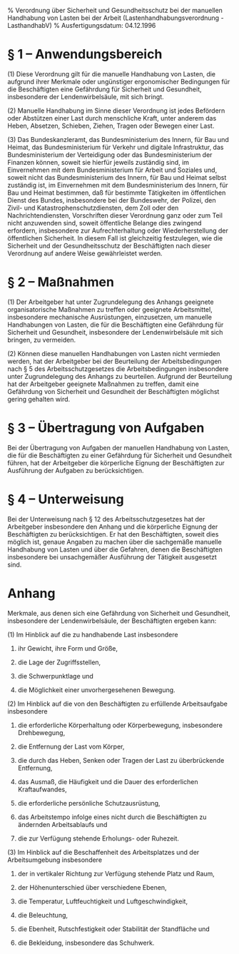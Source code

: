 % Verordnung über Sicherheit und Gesundheitsschutz bei der manuellen Handhabung von Lasten bei der Arbeit  (Lastenhandhabungsverordnung - LasthandhabV)
% Ausfertigungsdatum: 04.12.1996
 
# § 1 – Anwendungsbereich

(1) Diese Verordnung gilt für die manuelle Handhabung von Lasten, die aufgrund ihrer Merkmale oder ungünstiger ergonomischer Bedingungen für die Beschäftigten eine Gefährdung für Sicherheit und Gesundheit, insbesondere der Lendenwirbelsäule, mit sich bringt.

(2) Manuelle Handhabung im Sinne dieser Verordnung ist jedes Befördern oder Abstützen einer Last durch menschliche Kraft, unter anderem das Heben, Absetzen, Schieben, Ziehen, Tragen oder Bewegen einer Last.

(3) Das Bundeskanzleramt, das Bundesministerium des Innern, für Bau und Heimat, das Bundesministerium für Verkehr und digitale Infrastruktur, das Bundesministerium der Verteidigung oder das Bundesministerium der Finanzen können, soweit sie hierfür jeweils zuständig sind, im Einvernehmen mit dem Bundesministerium für Arbeit und Soziales und, soweit nicht das Bundesministerium des Innern, für Bau und Heimat selbst zuständig ist, im Einvernehmen mit dem Bundesministerium des Innern, für Bau und Heimat bestimmen, daß für bestimmte Tätigkeiten im öffentlichen Dienst des Bundes, insbesondere bei der Bundeswehr, der Polizei, den Zivil- und Katastrophenschutzdiensten, dem Zoll oder den Nachrichtendiensten, Vorschriften dieser Verordnung ganz oder zum Teil nicht anzuwenden sind, soweit öffentliche Belange dies zwingend erfordern, insbesondere zur Aufrechterhaltung oder Wiederherstellung der öffentlichen Sicherheit. In diesem Fall ist gleichzeitig festzulegen, wie die Sicherheit und der Gesundheitsschutz der Beschäftigten nach dieser Verordnung auf andere Weise gewährleistet werden.

# § 2 – Maßnahmen

(1) Der Arbeitgeber hat unter Zugrundelegung des Anhangs geeignete organisatorische Maßnahmen zu treffen oder geeignete Arbeitsmittel, insbesondere mechanische Ausrüstungen, einzusetzen, um manuelle Handhabungen von Lasten, die für die Beschäftigten eine Gefährdung für Sicherheit und Gesundheit, insbesondere der Lendenwirbelsäule mit sich bringen, zu vermeiden.

(2) Können diese manuellen Handhabungen von Lasten nicht vermieden werden, hat der Arbeitgeber bei der Beurteilung der Arbeitsbedingungen nach § 5 des Arbeitsschutzgesetzes die Arbeitsbedingungen insbesondere unter Zugrundelegung des Anhangs zu beurteilen. Aufgrund der Beurteilung hat der Arbeitgeber geeignete Maßnahmen zu treffen, damit eine Gefährdung von Sicherheit und Gesundheit der Beschäftigten möglichst gering gehalten wird.

# § 3 – Übertragung von Aufgaben

Bei der Übertragung von Aufgaben der manuellen Handhabung von Lasten, die für die Beschäftigten zu einer Gefährdung für Sicherheit und Gesundheit führen, hat der Arbeitgeber die körperliche Eignung der Beschäftigten zur Ausführung der Aufgaben zu berücksichtigen.

# § 4 – Unterweisung

Bei der Unterweisung nach § 12 des Arbeitsschutzgesetzes hat der Arbeitgeber insbesondere den Anhang und die körperliche Eignung der Beschäftigten zu berücksichtigen. Er hat den Beschäftigten, soweit dies möglich ist, genaue Angaben zu machen über die sachgemäße manuelle Handhabung von Lasten und über die Gefahren, denen die Beschäftigten insbesondere bei unsachgemäßer Ausführung der Tätigkeit ausgesetzt sind.

# Anhang

Merkmale, aus denen sich eine Gefährdung von Sicherheit und Gesundheit, insbesondere der Lendenwirbelsäule, der Beschäftigten ergeben kann:

(1) Im Hinblick auf die zu handhabende Last insbesondere

1. ihr Gewicht, ihre Form und Größe,

2. die Lage der Zugriffsstellen,

3. die Schwerpunktlage und

4. die Möglichkeit einer unvorhergesehenen Bewegung.

(2) Im Hinblick auf die von den Beschäftigten zu erfüllende Arbeitsaufgabe insbesondere

1. die erforderliche Körperhaltung oder Körperbewegung, insbesondere Drehbewegung,

2. die Entfernung der Last vom Körper,

3. die durch das Heben, Senken oder Tragen der Last zu überbrückende Entfernung,

4. das Ausmaß, die Häufigkeit und die Dauer des erforderlichen Kraftaufwandes,

5. die erforderliche persönliche Schutzausrüstung,

6. das Arbeitstempo infolge eines nicht durch die Beschäftigten zu ändernden Arbeitsablaufs und

7. die zur Verfügung stehende Erholungs- oder Ruhezeit.

(3) Im Hinblick auf die Beschaffenheit des Arbeitsplatzes und der Arbeitsumgebung insbesondere

1. der in vertikaler Richtung zur Verfügung stehende Platz und Raum,

2. der Höhenunterschied über verschiedene Ebenen,

3. die Temperatur, Luftfeuchtigkeit und Luftgeschwindigkeit,

4. die Beleuchtung,

5. die Ebenheit, Rutschfestigkeit oder Stabilität der Standfläche und

6. die Bekleidung, insbesondere das Schuhwerk.
